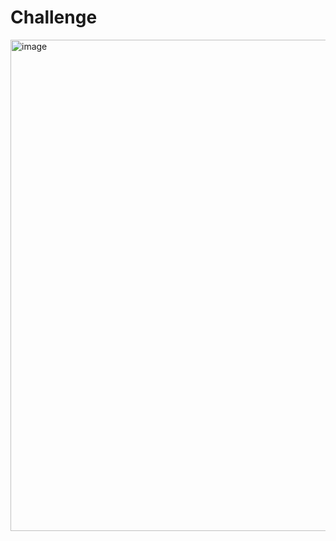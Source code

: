 # Challenge
<img width="786" alt="image" src="https://github.com/mvqnhu/Data-Wrangling/assets/138433845/6fff3936-d7b5-4f22-9ef7-88f0c27dcc0a">
